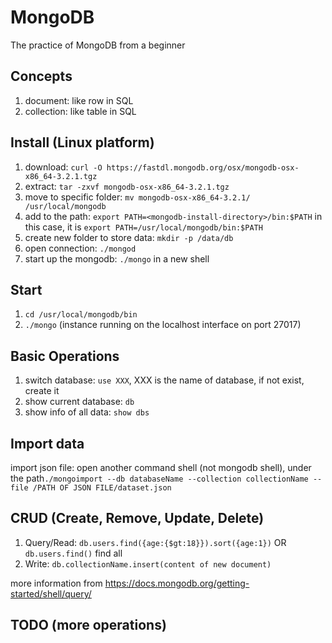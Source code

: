 # MongoDB

The practice of MongoDB from a beginner

## Concepts
1. document: like row in SQL
2. collection: like table in SQL

## Install (Linux platform)
1. download: `curl -O https://fastdl.mongodb.org/osx/mongodb-osx-x86_64-3.2.1.tgz`
2. extract: `tar -zxvf mongodb-osx-x86_64-3.2.1.tgz`
3. move to specific folder: `mv mongodb-osx-x86_64-3.2.1/ /usr/local/mongodb`
4. add to the path: `export PATH=<mongodb-install-directory>/bin:$PATH`
in this case, it is `export PATH=/usr/local/mongodb/bin:$PATH`
5. create new folder to store data: `mkdir -p /data/db`
6. open connection: `./mongod`
7. start up the mongodb: `./mongo` in a new shell

## Start
1. `cd /usr/local/mongodb/bin`
2. `./mongo` (instance running on the localhost interface on port 27017)

## Basic Operations
1. switch database: `use XXX`, XXX is the name of database, if not exist, create it
2. show current database: `db`
3. show info of all data: `show dbs`

## Import data
import json file: open another command shell (not mongodb shell), under the path`./mongoimport --db databaseName --collection collectionName --file /PATH OF JSON FILE/dataset.json`

## CRUD (Create, Remove, Update, Delete)
1. Query/Read: `db.users.find({age:{$gt:18}}).sort({age:1})` OR `db.users.find()` find all
2. Write: `db.collectionName.insert(content of new document)`

more information from https://docs.mongodb.org/getting-started/shell/query/

## TODO (more operations)
